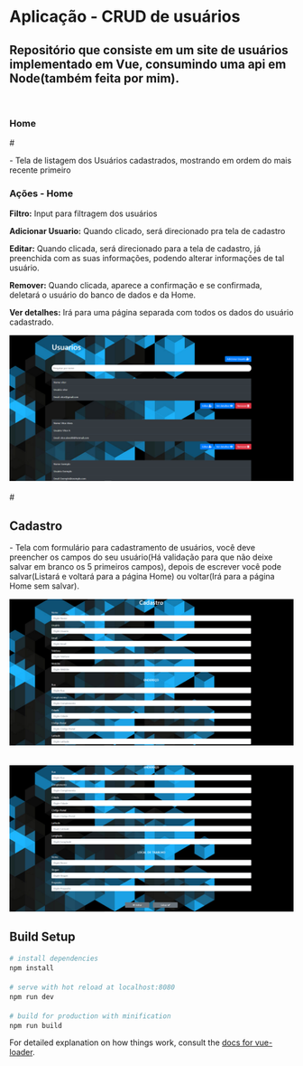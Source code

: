 # Aplicação - CRUD de usuários

<h2>Repositório que consiste em um site de usuários implementado em Vue, consumindo uma api em Node(também feita por mim).</h2> 
<br>

<h3>Home</h3>
#
<p>- Tela de listagem dos Usuários cadastrados, mostrando em ordem do mais recente primeiro</p>
<h3>Ações - Home</h3>
<p><b>Filtro:</b> Input para filtragem dos usuários</p>
<p><b>Adicionar Usuario:</b> Quando clicado, será direcionado pra tela de cadastro</p>
<p><b>Editar:</b> Quando clicada, será direcionado para a tela de cadastro, já preenchida com as suas
informações, podendo alterar informações de tal usuário.</p>
<p><b>Remover:</b> Quando clicada, aparece a confirmação e se confirmada, deletará o usuário
do banco de dados e da Home.</p>
<p><b>Ver detalhes:</b> Irá para uma página separada com todos os dados do usuário
cadastrado.</p>

<div align="center" style="margin-top: 15px;">
  <img alt="home" title="Home" src=".github/home.png"/>
</div>

<br>
#

<h2>Cadastro</h2>
<p>- Tela com formulário para cadastramento de usuários, você deve preencher os campos do seu usuário(Há validação para que não deixe salvar em branco os 5 primeiros campos), depois de escrever você pode salvar(Listará e voltará para a página Home) ou voltar(Irá para a página Home sem salvar).</p>

<div align="center" style="margin-top: 15px;">
  <img alt="home" title="Home" src=".github/cadastro1.png"/>
</div>
<br>
<div align="center" style="margin-top: 15px;">
  <img alt="home" title="Home" src=".github/cadastro2.png"/>
</div>

## Build Setup

``` bash
# install dependencies
npm install

# serve with hot reload at localhost:8080
npm run dev

# build for production with minification
npm run build
```

For detailed explanation on how things work, consult the [docs for vue-loader](http://vuejs.github.io/vue-loader).
